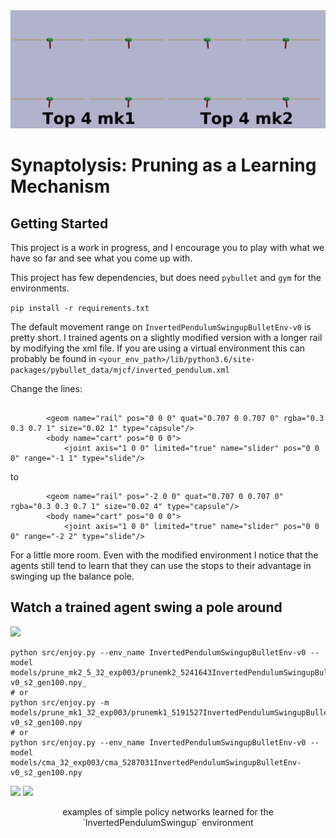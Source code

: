 <img src="assets/flyeye.gif">

# Synaptolysis: Pruning as a Learning Mechanism
 
## Getting Started

This project is a work in progress, and I encourage you to play with what we have so far and see what you come up with. 


This project has few dependencies, but does need `pybullet` and `gym` for the environments. 

```pip install -r requirements.txt```


The default movement range on `InvertedPendulumSwingupBulletEnv-v0` is pretty short. I trained agents on a slightly modified version with a longer rail by modifying the xml file. If you are using a virtual environment this can probably be found in
`<your_env_path>/lib/python3.6/site-packages/pybullet_data/mjcf/inverted_pendulum.xml`

Change the lines:

```

        <geom name="rail" pos="0 0 0" quat="0.707 0 0.707 0" rgba="0.3 0.3 0.7 1" size="0.02 1" type="capsule"/>
        <body name="cart" pos="0 0 0">
            <joint axis="1 0 0" limited="true" name="slider" pos="0 0 0" range="-1 1" type="slide"/>
```
to
```
        <geom name="rail" pos="-2 0 0" quat="0.707 0 0.707 0" rgba="0.3 0.3 0.7 1" size="0.02 4" type="capsule"/>
        <body name="cart" pos="0 0 0">
            <joint axis="1 0 0" limited="true" name="slider" pos="0 0 0" range="-2 2" type="slide"/>
```

For a little more room. Even with the modified environment I notice that the agents still tend to learn that they can use the stops to their advantage in swinging up the balance pole. 

## Watch a trained agent swing a pole around

<img src="assets/swingup_blooper_mk2_agent3.gif">

```
python src/enjoy.py --env_name InvertedPendulumSwingupBulletEnv-v0 --model models/prune_mk2_5_32_exp003/prunemk2_5241643InvertedPendulumSwingupBulletEnv-v0_s2_gen100.npy_
# or
python src/enjoy.py -m models/prune_mk1_32_exp003/prunemk1_5191527InvertedPendulumSwingupBulletEnv-v0_s2_gen100.npy
# or
python src/enjoy.py --env_name InvertedPendulumSwingupBulletEnv-v0 --model models/cma_32_exp003/cma_5287031InvertedPendulumSwingupBulletEnv-v0_s2_gen100.npy
```
<img src="assets/pruning_mk1_swingup_s2.png">
<img src="assets/champion_lineup.png">
<p align="center">examples of simple policy networks learned for the `InvertedPendulumSwingup` environment</p>
